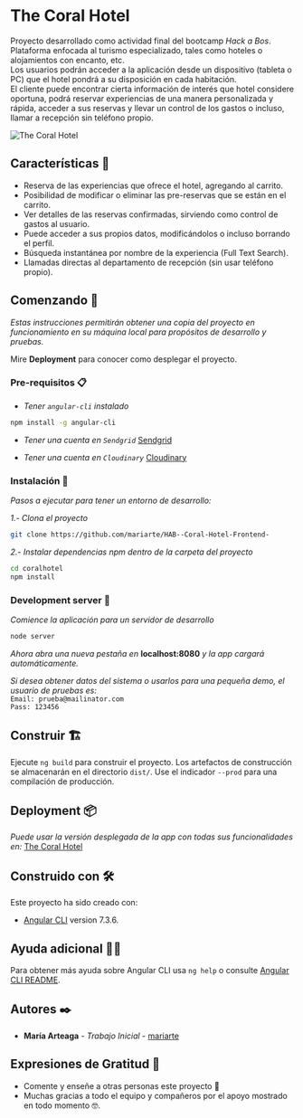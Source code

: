 # The Coral Hotel

Proyecto desarrollado como actividad final del bootcamp _Hack a Bos_.  
Plataforma enfocada al turismo especializado, tales como hoteles o alojamientos con encanto, etc.  
Los usuarios podrán acceder a la aplicación desde un dispositivo (tableta o PC) que el hotel pondrá a su disposición en cada habitación.  
El cliente puede encontrar cierta información de interés que hotel considere oportuna, podrá reservar experiencias de una manera personalizada y rápida, acceder a sus reservas y llevar un control de los gastos o incluso, llamar a recepción sin teléfono propio.

![The Coral Hotel](https://res.cloudinary.com/cloudmaria/image/upload/v1560808523/image1_snvvn0.png)

## Características 📝

- Reserva de las experiencias que ofrece el hotel, agregando al carrito.
- Posibilidad de modificar o eliminar las pre-reservas que se están en el carrito.
- Ver detalles de las reservas confirmadas, sirviendo como control de gastos al usuario.
- Puede acceder a sus propios datos, modificándolos o incluso borrando el perfil.
- Búsqueda instantánea por nombre de la experiencia (Full Text Search).
- Llamadas directas al departamento de recepción (sin usar teléfono propio).

## Comenzando 🚀

_Estas instrucciones permitirán obtener una copia del proyecto en funcionamiento en su máquina local para propósitos de desarrollo y pruebas._

Mire **Deployment** para conocer como desplegar el proyecto.

### Pre-requisitos 📋

- _Tener `angular-cli` instalado_

```bash
npm install -g angular-cli
```

- _Tener una cuenta en `Sendgrid`_ [Sendgrid](https://sendgrid.com)

- _Tener una cuenta en `Cloudinary`_ [Cloudinary](https://cloudinary.com)

### Instalación 🔧

_Pasos a ejecutar para tener un entorno de desarrollo:_

_1.- Clona el proyecto_

```bash
git clone https://github.com/mariarte/HAB--Coral-Hotel-Frontend-
```

_2.- Instalar dependencias npm dentro de la carpeta del proyecto_

```bash
cd coralhotel
npm install
```

### Development server 🧩

_Comience la aplicación para un servidor de desarrollo_

```bash
node server
```

_Ahora abra una nueva pestaña en_ **localhost:8080**
_y la app cargará automáticamente._

_Si desea obtener datos del sistema o usarlos para una pequeña demo, el usuario de pruebas es:_  
`Email: prueba@mailinator.com`  
`Pass: 123456`

## Construir 🏗

Ejecute `ng build` para construir el proyecto. Los artefactos de construcción se almacenarán en el directorio `dist/`. Use el indicador `--prod` para una compilación de producción.

## Deployment 📦

_Puede usar la versión desplegada de la app con todas sus funcionalidades en:_
[The Coral Hotel](https://coral-hotel.firebaseapp.com/)

## Construido con 🛠️

Este proyecto ha sido creado con:

- [Angular CLI](https://github.com/angular/angular-cli) version 7.3.6.

## Ayuda adicional 🙏🏻

Para obtener más ayuda sobre Angular CLI usa `ng help` o consulte [Angular CLI README](https://github.com/angular/angular-cli/blob/master/README.md).

## Autores ✒️

- **María Arteaga** - _Trabajo Inicial_ - [mariarte](https://github.com/mariarte)

## Expresiones de Gratitud 🎁

- Comente y enseñe a otras personas este proyecto 📢
- Muchas gracias a todo el equipo y compañeros por el apoyo mostrado en todo momento 🤓.
